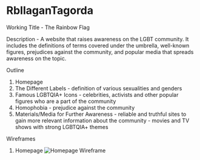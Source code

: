 # RbIlaganTagorda

Working Title - The Rainbow Flag

Description - A website that raises awareness on the LGBT community. It includes the definitions of terms covered under the umbrella, well-known figures, prejudices against the community, and popular media that spreads awareness on the topic.

Outline
1. Homepage
2. The Different Labels - definition of various sexualities and genders
3. Famous LGBTQIA+ Icons - celebrities, activists and other popular figures who are a part of the community
4. Homophobia - prejudice against the community
5. Materials/Media for Further Awareness - reliable and truthful sites to gain more relevant information about the community
                                         - movies and TV shows with strong LGBTQIA+ themes 

Wireframes
1. Homepage
![Homepage Wireframe](https://user-images.githubusercontent.com/112594540/189560047-ba9a8178-8c82-4984-bee2-48c10e5810c4.jpg)

